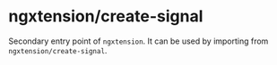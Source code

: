 # ngxtension/create-signal

Secondary entry point of `ngxtension`. It can be used by importing from `ngxtension/create-signal`.
